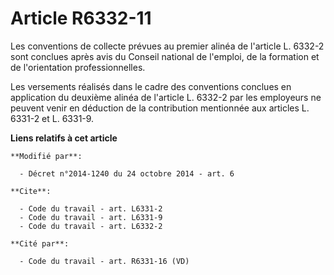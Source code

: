 # Article R6332-11

Les conventions de collecte prévues au premier alinéa de l'article L. 6332-2 sont conclues après avis du Conseil national de
l'emploi, de la formation et de l'orientation professionnelles. 

Les versements réalisés dans le cadre des conventions conclues en application du deuxième alinéa de l'article L. 6332-2 par
les employeurs ne peuvent venir en déduction de la contribution mentionnée aux articles L. 6331-2 et L. 6331-9.

**Liens relatifs à cet article**

	**Modifié par**:

	  - Décret n°2014-1240 du 24 octobre 2014 - art. 6

	**Cite**:

	  - Code du travail - art. L6331-2
	  - Code du travail - art. L6331-9
	  - Code du travail - art. L6332-2

	**Cité par**:

	  - Code du travail - art. R6331-16 (VD)
